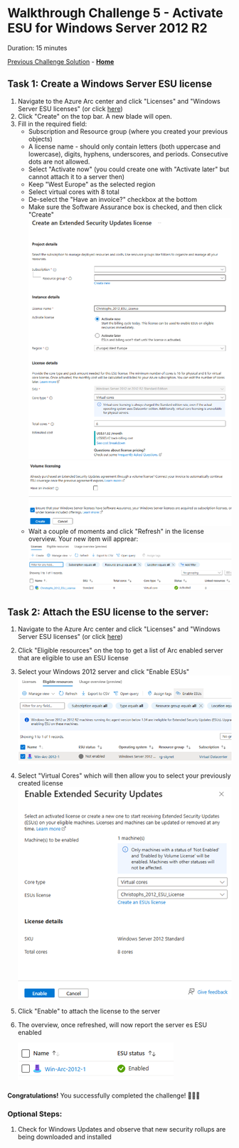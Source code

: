 # Walkthrough Challenge 5 - Activate ESU for Windows Server 2012 R2

Duration: 15 minutes

[Previous Challenge Solution](../challenge-5/solution.md) - **[Home](../../Readme.md)**


## Task 1: Create a Windows Server ESU license

1. Navigate to the Azure Arc center and click "Licenses" and "Windows Server ESU licenses" (or click [here](https://portal.azure.com/#view/Microsoft_Azure_ArcCenterUX/ArcCenterMenuBlade/~/license))
2. Click "Create" on the top bar. A new blade will open.
3. Fill in the required field:
    - Subscription and Resource group (where you created your previous objects)
    - A license name - should only contain letters (both uppercase and lowercase), digits, hyphens, underscores, and periods. Consecutive dots are not allowed.
    - Select "Activate now" (you could create one with "Activate later" but cannot attach it to a server then)
    - Keep "West Europe" as the selected region
    - Select virtual cores with 8 total
    - De-select the "Have an invoice?" checkbox at the bottom
    - Make sure the Software Assurance box is checked, and then click "Create"
    ![alt text](img/image1.png)
    ![alt text](img/image2.png)
    - Wait a couple of moments and click "Refresh" in the license overview. Your new item will apprear:
    ![alt text](img/image3.png)
### 



## Task 2: Attach the ESU license to the server: 

1. Navigate to the Azure Arc center and click "Licenses" and "Windows Server ESU licenses" (or click [here](https://portal.azure.com/#view/Microsoft_Azure_ArcCenterUX/ArcCenterMenuBlade/~/license))
2. Click "Eligible resources" on the top to get a list of Arc enabled server that are eligible to use an ESU license
3. Select your Windows 2012 server and click "Enable ESUs"
![alt text](img/image4.png)
4. Select "Virtual Cores" which will then allow you to select your previously created license
![alt text](img/image5.png)
5. Click "Enable" to attach the license to the server
6. The overview, once refreshed, will now report the server es ESU enabled

    ![alt text](img/image6.png)



###
**Congratulations!** You successfully completed the challenge! 🚀🚀🚀

### Optional Steps:  
1. Check for Windows Updates and observe that new security rollups are being downloaded and installed